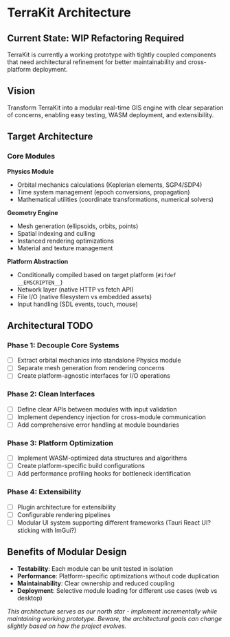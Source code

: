 # TerraKit Architecture

## Current State: WIP Refactoring Required

TerraKit is currently a working prototype with tightly coupled components that need architectural refinement for better maintainability and cross-platform deployment.

## Vision

Transform TerraKit into a modular real-time GIS engine with clear separation of concerns, enabling easy testing, WASM deployment, and extensibility.

## Target Architecture

### Core Modules

**Physics Module**
- Orbital mechanics calculations (Keplerian elements, SGP4/SDP4)
- Time system management (epoch conversions, propagation)
- Mathematical utilities (coordinate transformations, numerical solvers)

**Geometry Engine**
- Mesh generation (ellipsoids, orbits, points)
- Spatial indexing and culling
- Instanced rendering optimizations
- Material and texture management

**Platform Abstraction**
- Conditionally compiled based on target platform (`#ifdef __EMSCRIPTEN__`)
- Network layer (native HTTP vs fetch API)
- File I/O (native filesystem vs embedded assets)
- Input handling (SDL events, touch, mouse)

## Architectural TODO

### Phase 1: Decouple Core Systems
- [ ] Extract orbital mechanics into standalone Physics module
- [ ] Separate mesh generation from rendering concerns
- [ ] Create platform-agnostic interfaces for I/O operations

### Phase 2: Clean Interfaces
- [ ] Define clear APIs between modules with input validation
- [ ] Implement dependency injection for cross-module communication
- [ ] Add comprehensive error handling at module boundaries

### Phase 3: Platform Optimization
- [ ] Implement WASM-optimized data structures and algorithms
- [ ] Create platform-specific build configurations
- [ ] Add performance profiling hooks for bottleneck identification

### Phase 4: Extensibility
- [ ] Plugin architecture for extensibility
- [ ] Configurable rendering pipelines
- [ ] Modular UI system supporting different frameworks (Tauri React UI? sticking with ImGui?)

## Benefits of Modular Design

- **Testability**: Each module can be unit tested in isolation
- **Performance**: Platform-specific optimizations without code duplication
- **Maintainability**: Clear ownership and reduced coupling
- **Deployment**: Selective module loading for different use cases (web vs desktop)

*This architecture serves as our north star - implement incrementally while maintaining working prototype. Beware, the architectural goals can change slightly based on how the project evolves.*